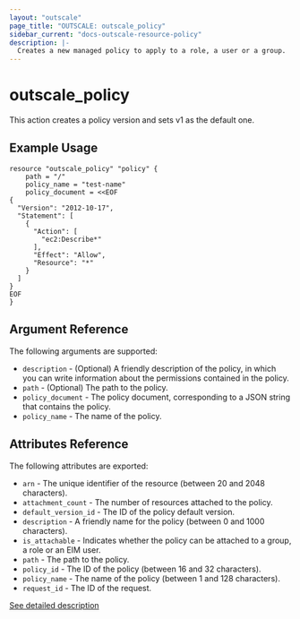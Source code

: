 ```yaml
---
layout: "outscale"
page_title: "OUTSCALE: outscale_policy"
sidebar_current: "docs-outscale-resource-policy"
description: |-
  Creates a new managed policy to apply to a role, a user or a group.
---
```


# outscale_policy

This action creates a policy version and sets v1 as the default one.

## Example Usage

```hcl
resource "outscale_policy" "policy" {
    path = "/"
    policy_name = "test-name"
    policy_document = <<EOF
{
  "Version": "2012-10-17",
  "Statement": [
    {
      "Action": [
        "ec2:Describe*"
      ],
      "Effect": "Allow",
      "Resource": "*"
    }
  ]
}
EOF
}
```

## Argument Reference

The following arguments are supported:

* `description` - (Optional) A friendly description of the policy, in which you can write information about the permissions contained in the policy.
* `path` - (Optional) The path to the policy.
* `policy_document` - The policy document, corresponding to a JSON string that contains the policy.
* `policy_name` - The name of the policy.

## Attributes Reference

The following attributes are exported:

* `arn` - The unique identifier of the resource (between 20 and 2048 characters).
* `attachment_count` - The number of resources attached to the policy.
* `default_version_id` - The ID of the policy default version.
* `description` - A friendly name for the policy (between 0 and 1000 characters).
* `is_attachable` - Indicates whether the policy can be attached to a group, a role or an EIM user.
* `path` - The path to the policy.
* `policy_id` - The ID of the policy (between 16 and 32 characters).
* `policy_name` - The name of the policy (between 1 and 128 characters).
* `request_id` - The ID of the request.


[See detailed description](http://docs.outscale.com/api_eim/operations/Action_CreatePolicy_get.html#_api_eim-action_createpolicy_get)
